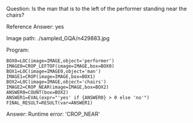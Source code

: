 Question: Is the man that is to the left of the performer standing near the chairs?

Reference Answer: yes

Image path: ./sampled_GQA/n429883.jpg

Program:

```
BOX0=LOC(image=IMAGE,object='performer')
IMAGE0=CROP_LEFTOF(image=IMAGE,box=BOX0)
BOX1=LOC(image=IMAGE0,object='man')
IMAGE1=CROP(image=IMAGE,box=BOX1)
BOX2=LOC(image=IMAGE,object='chairs')
IMAGE2=CROP_NEAR(image=IMAGE,box=BOX2)
ANSWER0=COUNT(box=BOX2)
ANSWER1=EVAL(expr="'yes' if {ANSWER0} > 0 else 'no'")
FINAL_RESULT=RESULT(var=ANSWER1)
```
Answer: Runtime error: 'CROP_NEAR'

